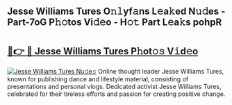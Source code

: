 ## Jesse Williams Tures O𝚗𝚕yf𝚊ns L𝚎a𝚔ed N𝚞𝚍es - Part-7oG P𝚑𝚘tos Vi𝚍𝚎o - H𝚘𝚝 Part L𝚎a𝚔s pohpR

# <h2><a href="http://kfaan8b.oniu.top/?m=Jesse+Williams+Tures">🔗👉 🔴 Jesse Williams Tures P𝚑ot𝚘𝚜 V𝚒d𝚎o</a></h2>

[![Jesse Williams Tures Nu𝚍e𝚜](https://i.imgur.com/0qMVB7G.gif)](http://kfaan8b.oniu.top/?m=Jesse+Williams+Tures)
Online thought leader Jesse Williams Tures, known for publishing dance and lifestyle material, consisting of presentations and personal vlogs. Dedicated activist Jesse Williams Tures, celebrated for their tireless efforts and passion for creating positive change.  
